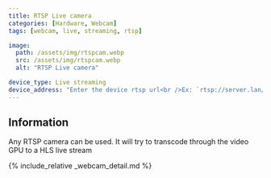 ```yaml
---
title: RTSP Live camera
categories: [Hardware, Webcam]
tags: [webcam, live, streaming, rtsp]

image:
  path: /assets/img/rtspcam.webp
  src: /assets/img/rtspcam.webp
  alt: "RTSP Live camera"

device_type: Live streaming
device_address: "Enter the device rtsp url<br />Ex: `rtsp://server.lan/stream`"
---
```


## Information

Any RTSP camera can be used. It will try to transcode through the video GPU to a HLS live stream

{% include_relative _webcam_detail.md %}
